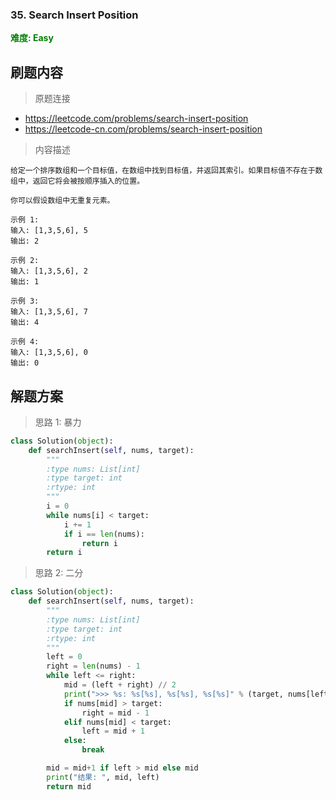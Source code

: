 ### 35. Search Insert Position

**<font color=green>难度: Easy</font>**

## 刷题内容

> 原题连接

* https://leetcode.com/problems/search-insert-position
* https://leetcode-cn.com/problems/search-insert-position

> 内容描述

```
给定一个排序数组和一个目标值，在数组中找到目标值，并返回其索引。如果目标值不存在于数组中，返回它将会被按顺序插入的位置。

你可以假设数组中无重复元素。

示例 1:
输入: [1,3,5,6], 5
输出: 2

示例 2:
输入: [1,3,5,6], 2
输出: 1

示例 3:
输入: [1,3,5,6], 7
输出: 4

示例 4:
输入: [1,3,5,6], 0
输出: 0
```

## 解题方案

> 思路 1: 暴力

```python
class Solution(object):
    def searchInsert(self, nums, target):
        """
        :type nums: List[int]
        :type target: int
        :rtype: int
        """
        i = 0
        while nums[i] < target:
            i += 1
            if i == len(nums):
                return i
        return i
```

> 思路 2: 二分

```python
class Solution(object):
    def searchInsert(self, nums, target):
        """
        :type nums: List[int]
        :type target: int
        :rtype: int
        """
        left = 0
        right = len(nums) - 1
        while left <= right:
            mid = (left + right) // 2
            print(">>> %s: %s[%s], %s[%s], %s[%s]" % (target, nums[left], left, nums[right], right, nums[mid], mid))
            if nums[mid] > target:
                right = mid - 1
            elif nums[mid] < target:
                left = mid + 1
            else:
                break

        mid = mid+1 if left > mid else mid
        print("结果: ", mid, left)
        return mid
```
